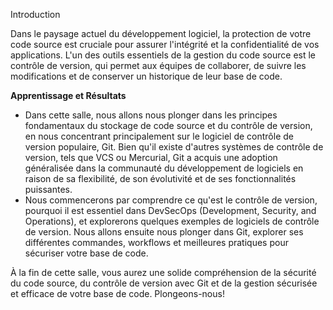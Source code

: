 Introduction

Dans le paysage actuel du développement logiciel, la protection de votre code source est cruciale pour assurer l'intégrité et la confidentialité de vos applications. L'un des outils essentiels de la gestion du code source est le contrôle de version, qui permet aux équipes de collaborer, de suivre les modifications et de conserver un historique de leur base de code.

**Apprentissage et Résultats**

-   Dans cette salle, nous allons nous plonger dans les principes fondamentaux du stockage de code source et du contrôle de version, en nous concentrant principalement sur le logiciel de contrôle de version populaire, Git. Bien qu'il existe d'autres systèmes de contrôle de version, tels que VCS ou Mercurial, Git a acquis une adoption généralisée dans la communauté du développement de logiciels en raison de sa flexibilité, de son évolutivité et de ses fonctionnalités puissantes.
-   Nous commencerons par comprendre ce qu'est le contrôle de version, pourquoi il est essentiel dans DevSecOps (Development, Security, and Operations), et explorerons quelques exemples de logiciels de contrôle de version. Nous allons ensuite nous plonger dans Git, explorer ses différentes commandes, workflows et meilleures pratiques pour sécuriser votre base de code.

À la fin de cette salle, vous aurez une solide compréhension de la sécurité du code source, du contrôle de version avec Git et de la gestion sécurisée et efficace de votre base de code. Plongeons-nous!
